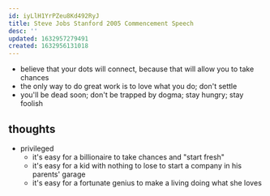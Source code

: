 ```yaml
---
id: iyLlH1YrPZeu8Kd492RyJ
title: Steve Jobs Stanford 2005 Commencement Speech
desc: ''
updated: 1632957279491
created: 1632956131018
---
```


- believe that your dots will connect, because that will allow you to take chances
- the only way to do great work is to love what you do; don't settle
- you'll be dead soon; don't be trapped by dogma; stay hungry; stay foolish

## thoughts

- privileged
  - it's easy for a billionaire to take chances and "start fresh"
  - it's easy for a kid with nothing to lose to start a company in his parents' garage
  - it's easy for a fortunate genius to make a living doing what she loves